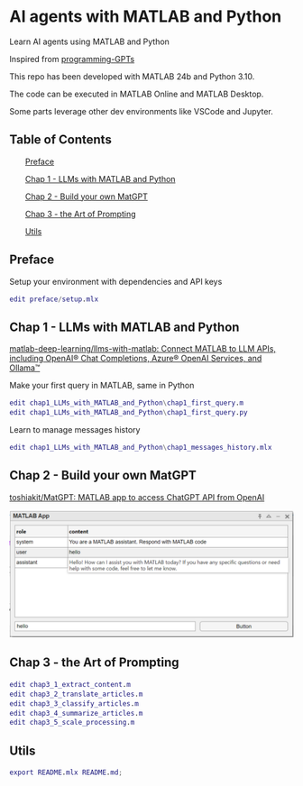 
# AI agents with MATLAB and Python

Learn AI agents using MATLAB and Python


Inspired from [programming\-GPTs](https://github.com/yanndebray/programming-GPTs)


This repo has been developed with MATLAB 24b and Python 3.10.


The code can be executed in MATLAB Online and MATLAB Desktop.


Some parts leverage other dev environments like VSCode and Jupyter. 

<a name="beginToc"></a>

## Table of Contents
&emsp;&emsp;[Preface](#preface)
 
&emsp;&emsp;[Chap 1 \- LLMs with MATLAB and Python](#chap-1-llms-with-matlab-and-python)
 
&emsp;&emsp;[Chap 2 \- Build your own MatGPT](#chap-2-build-your-own-matgpt)
 
&emsp;&emsp;[Chap 3 \- the Art of Prompting](#chap-3-the-art-of-prompting)
 
&emsp;&emsp;[Utils](#utils)
 
<a name="endToc"></a>

## Preface

Setup your environment with dependencies and API keys

```matlab
edit preface/setup.mlx
```

## Chap 1 \- LLMs with MATLAB and Python

[matlab\-deep\-learning/llms\-with\-matlab: Connect MATLAB to LLM APIs, including OpenAI® Chat Completions, Azure® OpenAI Services, and Ollama™](https://github.com/matlab-deep-learning/llms-with-matlab)


Make your first query in MATLAB, same in Python

```matlab
edit chap1_LLMs_with_MATLAB_and_Python\chap1_first_query.m
edit chap1_LLMs_with_MATLAB_and_Python\chap1_first_query.py
```

Learn to manage messages history

```matlab
edit chap1_LLMs_with_MATLAB_and_Python\chap1_messages_history.mlx
```

## Chap 2 \- Build your own MatGPT

[toshiakit/MatGPT: MATLAB app to access ChatGPT API from OpenAI](https://github.com/toshiakit/MatGPT)


![image_0.png](README_media/image_0.png)

## Chap 3 \- the Art of Prompting
```matlab
edit chap3_1_extract_content.m
edit chap3_2_translate_articles.m
edit chap3_3_classify_articles.m
edit chap3_4_summarize_articles.m
edit chap3_5_scale_processing.m
```

## Utils
```matlab
export README.mlx README.md;
```
